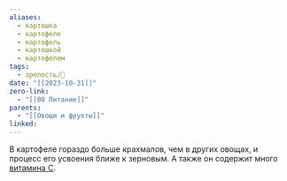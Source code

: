 ```yaml
---
aliases:
  - картошка
  - картофеле
  - картофель
  - картошкой
  - картофелем
tags:
  - зрелость/🌱
date: "[[2023-10-31]]"
zero-link:
  - "[[00 Питание]]"
parents:
  - "[[Овощи и фрукты]]"
linked:
---
```

В картофеле гораздо больше крахмалов, чем в других овощах, и процесс его усвоения ближе к зерновым. А также он содержит много [витамина C](Витамин%20C.md).
